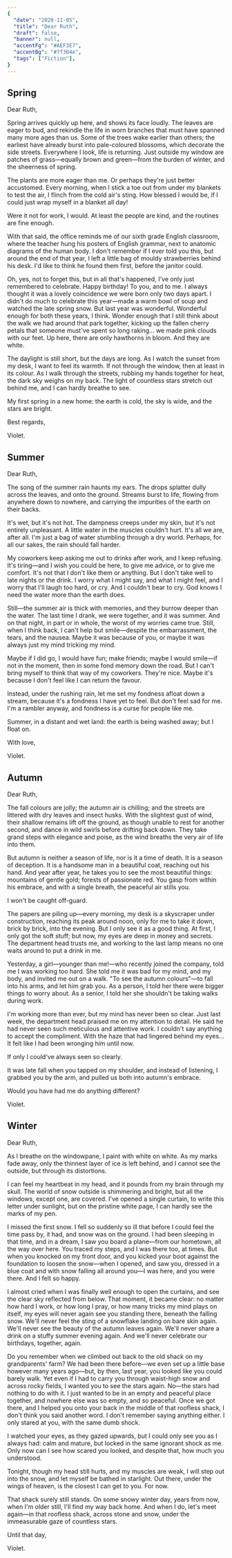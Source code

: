 ```yaml
---
{
  "date": "2020-11-05",
  "title": "Dear Ruth",
  "draft": false,
  "banner": null,
  "accentFg": "#AEF3E7",
  "accentBg": "#7f304e",
  "tags": ["Fiction"],
}
---
```


## Spring

Dear Ruth,

Spring arrives quickly up here, and shows its face loudly. The leaves are eager to bud, and rekindle the life in worn branches that must have spanned many more ages than us. Some of the trees wake earlier than others; the earliest have already burst into pale-coloured blossoms, which decorate the side streets. Everywhere I look, life is returning. Just outside my window are patches of grass—equally brown and green—from the burden of winter, and the sheerness of spring.

The plants are more eager than me. Or perhaps they're just better accustomed. Every morning, when I stick a toe out from under my blankets to test the air, I flinch from the cold air's sting. How blessed I would be, if I could just wrap myself in a blanket all day!

Were it not for work, I would. At least the people are kind, and the routines are fine enough.

With that said, the office reminds me of our sixth grade English classroom, where the teacher hung his posters of English grammar, next to anatomic diagrams of the human body. I don't remember if I ever told you this, but around the end of that year, I left a little bag of mouldy strawberries behind his desk. I'd like to think he found them first, before the janitor could.

Oh, yes, not to forget this, but in all that's happened, I've only just remembered to celebrate. Happy birthday! To you, and to me. I always thought it was a lovely coincidence we were born only two days apart. I didn't do much to celebrate this year—made a warm bowl of soup and watched the late spring snow. But last year was wonderful. Wonderful enough for both these years, I think. Wonder enough that I still think about the walk we had around that park together, kicking up the fallen cherry petals that someone must've spent so long raking… we made pink clouds with our feet. Up here, there are only hawthorns in bloom. And they are white.

The daylight is still short, but the days are long. As I watch the sunset from my desk, I want to feel its warmth. If not through the window, then at least in its colour. As I walk through the streets, rubbing my hands together for heat, the dark sky weighs on my back. The light of countless stars stretch out behind me, and I can hardly breathe to see.

My first spring in a new home: the earth is cold, the sky is wide, and the stars are bright.

Best regards,

Violet.

## Summer

Dear Ruth,

The song of the summer rain haunts my ears. The drops splatter dully across the leaves, and onto the ground. Streams burst to life, flowing from anywhere down to nowhere, and carrying the impurities of the earth on their backs.

It's wet, but it's not hot. The dampness creeps under my skin, but it's not entirely unpleasant. A little water in the muscles couldn't hurt. It's all we are, after all. I'm just a bag of water stumbling through a dry world. Perhaps, for all our sakes, the rain should fall harder.

My coworkers keep asking me out to drinks after work, and I keep refusing. It's tiring—and I wish you could be here, to give me advice, or to give me comfort. It's not that I don't like them or anything. But I don't take well to late nights or the drink. I worry what I might say, and what I might feel, and I worry that I'll laugh too hard, or cry. And I couldn't bear to cry. God knows I need the water more than the earth does.

Still—the summer air is thick with memories, and they burrow deeper than the water. The last time I drank, we were together, and it was summer. And on that night, in part or in whole, the worst of my worries came true. Still, when I think back, I can't help but smile—despite the embarrassment, the tears, and the nausea. Maybe it was because of you, or maybe it was always just my mind tricking my mind.

Maybe if I did go, I would have fun; make friends; maybe I would smile—if not in the moment, then in some fond memory down the road. But I can't bring myself to think that way of my coworkers. They're nice. Maybe it's because I don't feel like I can return the favour.

Instead, under the rushing rain, let me set my fondness afloat down a stream, because it's a fondness I have yet to feel. But don't feel sad for me. I'm a rambler anyway, and fondness is a curse for people like me.

Summer, in a distant and wet land: the earth is being washed away; but I float on.

With love,

Violet.

## Autumn

Dear Ruth,

The fall colours are jolly; the autumn air is chilling; and the streets are littered with dry leaves and insect husks. With the slightest gust of wind, their shallow remains lift off the ground, as though unable to rest for another second, and dance in wild swirls before drifting back down. They take grand steps with elegance and poise, as the wind breaths the very air of life into them.

But autumn is neither a season of life, nor is it a time of death. It is a season of deception. It is a handsome man in a beautiful coat, reaching out his hand. And year after year, he takes you to see the most beautiful things: mountains of gentle gold; forests of passionate red. You gasp from within his embrace, and with a single breath, the peaceful air stills you.

I won't be caught off-guard.

The papers are piling up—every morning, my desk is a skyscraper under construction, reaching its peak around noon, only for me to take it down, brick by brick, into the evening. But I only see it as a good thing. At first, I only got the soft stuff; but now, my eyes are deep in money and secrets. The department head trusts me, and working to the last lamp means no one waits around to put a drink in me.

Yesterday, a girl—younger than me!—who recently joined the company, told me I was working too hard. She told me it was bad for my mind, and my body, and invited me out on a walk. "To see the autumn colours"—to fall into his arms, and let him grab you. As a person, I told her there were bigger things to worry about. As a senior, I told her she shouldn't be taking walks during work.

I'm working more than ever, but my mind has never been so clear. Just last week, the department head praised me on my attention to detail. He said he had never seen such meticulous and attentive work. I couldn't say anything to accept the compliment. With the haze that had lingered behind my eyes… It felt like I had been wronging him until now.

If only I could've always seen so clearly.

It was late fall when you tapped on my shoulder, and instead of listening, I grabbed you by the arm, and pulled us both into autumn's embrace.

Would you have had me do anything different?

Violet.

## Winter

Dear Ruth,

As I breathe on the windowpane, I paint with white on white. As my marks fade away, only the thinnest layer of ice is left behind, and I cannot see the outside, but through its distortions.

I can feel my heartbeat in my head, and it pounds from my brain through my skull. The world of snow outside is shimmering and bright, but all the windows, except one, are covered. I've opened a single curtain, to write this letter under sunlight, but on the pristine white page, I can hardly see the marks of my pen.

I missed the first snow. I fell so suddenly so ill that before I could feel the time pass by, it had, and snow was on the ground. I had been sleeping in that time, and in a dream, I saw you board a plane—from our hometown, all the way over here. You traced my steps, and I was there too, at times. But when you knocked on my front door, and you kicked your boot against the foundation to loosen the snow—when I opened, and saw you, dressed in a blue coat and with snow falling all around you—I was here, and you were there. And I felt so happy.

I almost cried when I was finally well enough to open the curtains, and see the clear sky reflected from below. That moment, it became clear: no matter how hard I work, or how long I pray, or how many tricks my mind plays on itself, my eyes will never again see you standing there, beneath the falling snow. We'll never feel the sting of a snowflake landing on bare skin again. We'll never see the beauty of the autumn leaves again. We'll never share a drink on a stuffy summer evening again. And we'll never celebrate our birthdays, together, again.

Do you remember when we climbed out back to the old shack on my grandparents' farm? We had been there before—we even set up a little base however many years ago—but, by then, last year, you looked like you could barely walk. Yet even if I had to carry you through waist-high snow and across rocky fields, I wanted you to see the stars again. No—the stars had nothing to do with it. I just wanted to be in an empty and peaceful place together, and nowhere else was so empty, and so peaceful. Once we got there, and I helped you onto your back in the middle of that roofless shack, I don't think you said another word. I don't remember saying anything either. I only stared at you, with the same dumb shock.

I watched your eyes, as they gazed upwards, but I could only see you as I always had: calm and mature, but locked in the same ignorant shock as me. Only now can I see how scared you looked, and despite that, how much you understood.

Tonight, though my head still hurts, and my muscles are weak, I will step out into the snow, and let myself be bathed in starlight. Out there, under the wings of heaven, is the closest I can get to you. For now.

That shack surely still stands. On some snowy winter day, years from now, when I'm older still, I'll find my way back home. And when I do, let's meet again—in that roofless shack, across stone and snow, under the immeasurable gaze of countless stars.

Until that day,

Violet.
